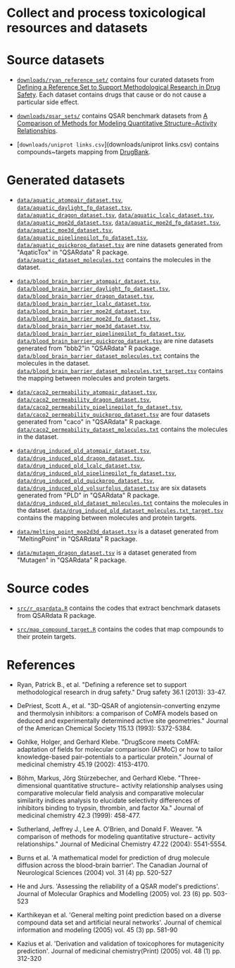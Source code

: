 # Collect and process toxicological resources and datasets

# Source datasets

+ [`downloads/ryan_reference_set/`](downloads/ryan_reference_set/) contains four curated datasets from [Defining a Reference Set to Support Methodological Research in Drug Safety](https://doi.org/10.1007/s40264-013-0097-8). Each dataset contains drugs that cause or do not cause a particular side effect.  

+ [`downloads/qsar_sets/`](downloads/qsar_sets/) contains QSAR benchmark datasets from [A Comparison of Methods for Modeling Quantitative Structure−Activity Relationships](https://doi.org/10.1021/jm0497141).

+ [`downloads/uniprot links.csv`](downloads/uniprot links.csv) contains compounds~targets mapping from [DrugBank](https://www.drugbank.ca/releases/5-1-4/downloads/target-all-uniprot-links).

# Generated datasets 

+ [`data/aquatic_atompair_dataset.tsv`](data/aquatic_atompair_dataset.tsv), [`data/aquatic_daylight_fp_dataset.tsv`](data/aquatic_daylight_fp_dataset.tsv), [`data/aquatic_dragon_dataset.tsv`](data/aquatic_dragon_dataset.tsv), [`data/aquatic_lcalc_dataset.tsv`](data/aquatic_lcalc_dataset.tsv), [`data/aquatic_moe2d_dataset.tsv`](data/aquatic_moe2d_dataset.tsv), [`data/aquatic_moe2d_fp_dataset.tsv`](data/aquatic_moe2d_fp_dataset.tsv), [`data/aquatic_moe3d_dataset.tsv`](data/aquatic_moe3d_dataset.tsv), [`data/aquatic_pipelinepilot_fp_dataset.tsv`](data/aquatic_pipelinepilot_fp_dataset.tsv), [`data/aquatic_quickprop_dataset.tsv`](data/aquatic_quickprop_dataset.tsv) are nine datasets generated from "AqaticTox" in "QSARdata" R package. [`data/aquatic_dataset_molecules.txt`](data/aquatic_dataset_molecules.txt) contains the molecules in the dataset. 

+ [`data/blood_brain_barrier_atompair_dataset.tsv`](data/blood_brain_barrier_atompair_dataset.tsv), [`data/blood_brain_barrier_daylight_fp_dataset.tsv`](data/blood_brain_barrier_daylight_fp_dataset.tsv), [`data/blood_brain_barrier_dragon_dataset.tsv`](data/blood_brain_barrier_dragon_dataset.tsv), [`data/blood_brain_barrier_lcalc_dataset.tsv`](data/blood_brain_barrier_lcalc_dataset.tsv), [`data/blood_brain_barrier_moe2d_dataset.tsv`](data/blood_brain_barrier_moe2d_dataset.tsv), [`data/blood_brain_barrier_moe2d_fp_dataset.tsv`](data/blood_brain_barrier_moe2d_fp_dataset.tsv), [`data/blood_brain_barrier_moe3d_dataset.tsv`](data/blood_brain_barrier_moe3d_dataset.tsv), [`data/blood_brain_barrier_pipelinepilot_fp_dataset.tsv`](data/blood_brain_barrier_pipelinepilot_fp_dataset.tsv), [`data/blood_brain_barrier_quickprop_dataset.tsv`](data/blood_brain_barrier_quickprop_dataset.tsv) are nine datasets generated from "bbb2"in "QSARdata" R package. [`data/blood_brain_barrier_dataset_molecules.txt`](data/blood_brain_barrier_dataset_molecules.txt) contains the molecules in the dataset. [`data/blood_brain_barrier_dataset_molecules.txt_target.tsv`](data/blood_brain_barrier_dataset_molecules.txt_target.tsv) contains the mapping between molecules and protein targets. 

+ [`data/caco2_permeability_atompair_dataset.tsv`](data/caco2_permeability_atompair_dataset.tsv), [`data/caco2_permeability_dragon_dataset.tsv`](data/caco2_permeability_dragon_dataset.tsv), [`data/caco2_permeability_pipelinepilot_fp_dataset.tsv`](data/caco2_permeability_pipelinepilot_fp_dataset.tsv), [`data/caco2_permeability_quickprop_dataset.tsv`](data/caco2_permeability_quickprop_dataset.tsv) are four datasets generated from "caco" in "QSARdata" R package. [`data/caco2_permeability_dataset_molecules.txt`](data/caco2_permeability_dataset_molecules.txt) contains the molecules in the dataset.

+ [`data/drug_induced_pld_atompair_dataset.tsv`](data/drug_induced_pld_atompair_dataset.tsv), [`data/drug_induced_pld_dragon_dataset.tsv`](data/drug_induced_pld_dragon_dataset.tsv), [`data/drug_induced_pld_lcalc_dataset.tsv`](data/drug_induced_pld_lcalc_dataset.tsv), [`data/drug_induced_pld_pipelinepilot_fp_dataset.tsv`](data/drug_induced_pld_pipelinepilot_fp_dataset.tsv), [`data/drug_induced_pld_quickprop_dataset.tsv`](data/drug_induced_pld_quickprop_dataset.tsv), [`data/drug_induced_pld_volsurfplus_dataset.tsv`](data/drug_induced_pld_volsurfplus_dataset.tsv) are six datasets generated from "PLD" in "QSARdata" R package. [`data/drug_induced_pld_dataset_molecules.txt`](data/drug_induced_pld_dataset_molecules.txt) contains the molecules in the dataset. [`data/drug_induced_pld_dataset_molecules.txt_target.tsv`](data/drug_induced_pld_dataset_molecules.txt_target.tsv) contains the mapping between molecules and protein targets.

+ [`data/melting_point_moe2d3d_dataset.tsv`](data/melting_point_moe2d3d_dataset.tsv) is a dataset generated from "MeltingPoint" in "QSARdata" R package.

+ [`data/mutagen_dragon_dataset.tsv`](data/mutagen_dragon_dataset.tsv) is a dataset generated from "Mutagen" in "QSARdata" R package.

# Source codes
 
+ [`src/r_qsardata.R`](src/r_qsardata.R) contains the codes that extract benchmark datasets from QSARdata R package. 

+ [`src/map_compound_target.R`](src/map_compound_target.R) contains the codes that map compounds to their protein targets.

# References

+ Ryan, Patrick B., et al. "Defining a reference set to support methodological research in drug safety." Drug safety 36.1 (2013): 33-47.

+ DePriest, Scott A., et al. "3D-QSAR of angiotensin-converting enzyme and thermolysin inhibitors: a comparison of CoMFA models based on deduced and experimentally determined active site geometries." Journal of the American Chemical Society 115.13 (1993): 5372-5384.

+ Gohlke, Holger, and Gerhard Klebe. "DrugScore meets CoMFA: adaptation of fields for molecular comparison (AFMoC) or how to tailor knowledge-based pair-potentials to a particular protein." Journal of medicinal chemistry 45.19 (2002): 4153-4170.

+ Böhm, Markus, Jörg Stürzebecher, and Gerhard Klebe. "Three-dimensional quantitative structure− activity relationship analyses using comparative molecular field analysis and comparative molecular similarity indices analysis to elucidate selectivity differences of inhibitors binding to trypsin, thrombin, and factor Xa." Journal of medicinal chemistry 42.3 (1999): 458-477.

+ Sutherland, Jeffrey J., Lee A. O'Brien, and Donald F. Weaver. "A comparison of methods for modeling quantitative structure− activity relationships." Journal of Medicinal Chemistry 47.22 (2004): 5541-5554.

+ Burns et al. 'A mathematical model for prediction of drug molecule diffusion across the blood-brain barrier'. The Canadian Journal of Neurological Sciences (2004) vol. 31 (4) pp. 520-527

+ He and Jurs. 'Assessing the reliability of a QSAR model's predictions'. Journal of Molecular Graphics and Modelling (2005) vol. 23 (6) pp. 503-523

+ Karthikeyan et al. 'General melting point prediction based on a diverse compound data set and artificial neural networks'. Journal of chemical information and modeling (2005) vol. 45 (3) pp. 581-90

+ Kazius et al. 'Derivation and validation of toxicophores for mutagenicity prediction'. Journal of medicinal chemistry(Print) (2005) vol. 48 (1) pp. 312-320 
